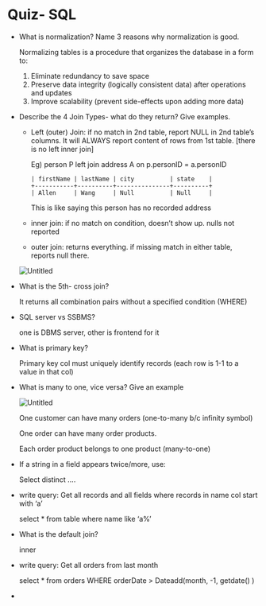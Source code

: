 # Quiz- SQL

- What is normalization? Name 3 reasons why normalization is good.
    
    Normalizing tables is a procedure that organizes the database in a form to:
    
    1. Eliminate redundancy to save space
    2. Preserve data integrity (logically consistent data) after operations and updates
    3. Improve scalability (prevent side-effects upon adding more data)
- Describe the 4 Join Types- what do they return? Give examples.
    - Left (outer) Join: if no match in 2nd table, report NULL in 2nd table’s columns. It will ALWAYS report content of rows from 1st table. [there is no left inner join]
        
        Eg) person P left join address A on p.personID = a.personID
        
        ```
        | firstName | lastName | city          | state    |
        +-----------+----------+---------------+----------+
        | Allen     | Wang     | Null          | Null     |
        ```
        
        This is like saying this person has no recorded address
        
    - inner join: if no match on condition, doesn’t show up. nulls not reported
    - outer join: returns everything. if missing match in either table, reports null there.
    
    ![Untitled](Quiz-%20SQL%207a48e0f44fda49ee81ceb92a2bf5da7f/Untitled.png)
    
- What is the 5th- cross join?
    
    It returns all combination pairs without a specified condition (WHERE)
    
- SQL server vs SSBMS?
    
    one is DBMS server, other is frontend for it
    
- What is primary key?
    
    Primary key col must uniquely identify records (each row is 1-1 to a value in that col)
    
- What is many to one, vice versa? Give an example
    
    ![Untitled](Quiz-%20SQL%207a48e0f44fda49ee81ceb92a2bf5da7f/Untitled%201.png)
    
    One customer can have many orders (one-to-many b/c infinity symbol)
    
    One order can have many order products. 
    
    Each order product belongs to one product (many-to-one)
    
- If a string in a field appears twice/more, use:
    
    Select distinct ….
    
- write query: Get all records and all fields where records in name col start with ‘a’
    
    select * from table where name like ‘a%’
    
- What is the default join?
    
    inner
    
- write query: Get all orders from last month
    
    select * from orders WHERE orderDate > Dateadd(month, -1, getdate() )
    
-